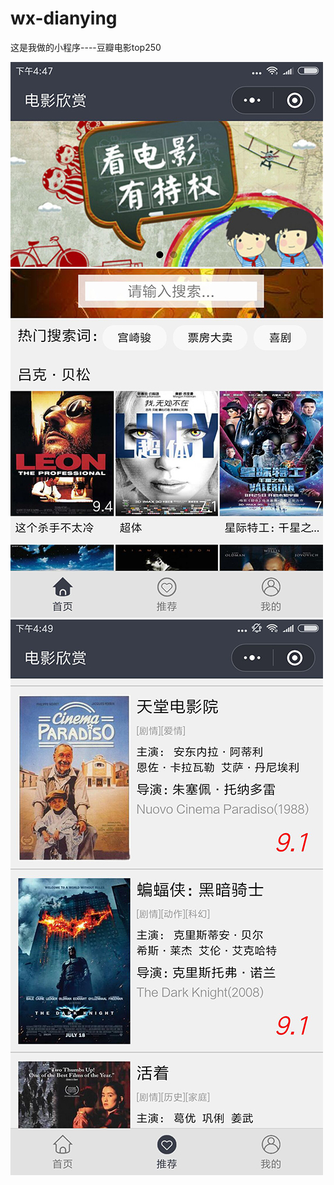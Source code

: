 # wx-dianying
这是我做的小程序----豆瓣电影top250



![Image text](https://raw.githubusercontent.com/yangnannba/wx-dianying/master/images/dy2.jpg)
![Image text](https://raw.githubusercontent.com/yangnannba/wx-dianying/master/images/dy1.jpg)
